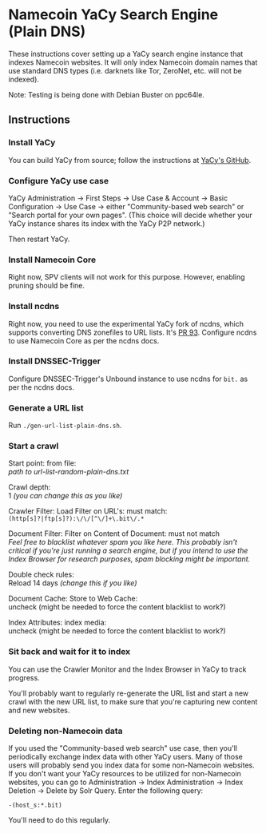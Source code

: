 # Namecoin YaCy Search Engine (Plain DNS)

These instructions cover setting up a YaCy search engine instance that indexes Namecoin websites.  It will only index Namecoin domain names that use standard DNS types (i.e. darknets like Tor, ZeroNet, etc. will not be indexed).

Note: Testing is being done with Debian Buster on ppc64le.

## Instructions

### Install YaCy

You can build YaCy from source; follow the instructions at [YaCy's GitHub](https://github.com/yacy/yacy_search_server).

### Configure YaCy use case

YaCy Administration -> First Steps -> Use Case & Account -> Basic Configuration -> Use Case -> either "Community-based web search" or "Search portal for your own pages".  (This choice will decide whether your YaCy instance shares its index with the YaCy P2P network.)

Then restart YaCy.

### Install Namecoin Core

Right now, SPV clients will not work for this purpose.  However, enabling pruning should be fine.

### Install ncdns

Right now, you need to use the experimental YaCy fork of ncdns, which supports converting DNS zonefiles to URL lists.  It's [PR 93](https://github.com/namecoin/ncdns/pull/93).  Configure ncdns to use Namecoin Core as per the ncdns docs.

### Install DNSSEC-Trigger

Configure DNSSEC-Trigger's Unbound instance to use ncdns for `bit.` as per the ncdns docs.

### Generate a URL list

Run `./gen-url-list-plain-dns.sh`.

### Start a crawl

Start point: from file:<br>
*path to url-list-random-plain-dns.txt*

Crawl depth:<br>
1 *(you can change this as you like)*

Crawler Filter: Load Filter on URL's: must match:<br>
`(http[s]?|ftp[s]?):\/\/[^\/]+\.bit\/.*`

Document Filter: Filter on Content of Document: must not match<br>
*Feel free to blacklist whatever spam you like here.  This probably isn't critical if you're just running a search engine, but if you intend to use the Index Browser for research purposes, spam blocking might be important.*

Double check rules:<br>
Reload 14 days *(change this if you like)*

Document Cache: Store to Web Cache:<br>
uncheck (might be needed to force the content blacklist to work?)

Index Attributes: index media:<br>
uncheck (might be needed to force the content blacklist to work?)

### Sit back and wait for it to index

You can use the Crawler Monitor and the Index Browser in YaCy to track progress.

You'll probably want to regularly re-generate the URL list and start a new crawl with the new URL list, to make sure that you're capturing new content and new websites.

### Deleting non-Namecoin data

If you used the "Community-based web search" use case, then you'll periodically exchange index data with other YaCy users.  Many of those users will probably send you index data for some non-Namecoin websites.  If you don't want your YaCy resources to be utilized for non-Namecoin websites, you can go to Administration -> Index Administration -> Index Deletion -> Delete by Solr Query.  Enter the following query:

`-(host_s:*.bit)`

You'll need to do this regularly.
